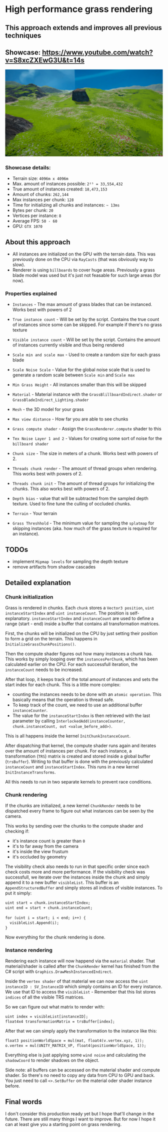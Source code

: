 # High performance grass rendering
## This approach extends and improves all previous techniques

## Showcase: https://www.youtube.com/watch?v=S8xcZXEwG3U&t=14s
![Alt text](../Screenshots/Highperformance_preview.png?raw=true "")

### Showcase details:
- Terrain size: `4096m x 4096m`
- Max. amount of instances possible: `2²⁵ = 33,554,432`
- True amount of instances created:  `18,473,153`
- Amount of chunks: `262,144`
- Max instances per chunk: `128`
- Time for initializing all chunks and instances: `~ 13ms`
- Bytes per chunk: `20`
- Vertices per instance: `8`
- Average FPS: `50 - 60`
- GPU: `GTX 1070`

## About this approach
- All instances are initialized on the GPU with the terrain data. This was previously done on the CPU via `RayCasts` (that was obviously way to slow).
- Renderer is using `billboards` to cover huge areas. Previously a grass blade model was used but it's just not feasable for such large areas (for now).

 
### Properties explained
- `Instances` - The max amount of grass blades that can be instanced. Works best with powers of 2
- `True instance count` - Will be set by the script. Contains the true count of instances since some can be skipped. For example if there's no grass texture
- `Visible instance count` - Will be set by the script. Contains the amount of instances currently visible and thus being rendered
- `Scale min and scale max` - Used to create a random size for each grass blade
- `Scale Noise Scale` - Value for the global noise scale that is used to generate a random scale between `Scale min` and `Scale max`
- `Min Grass Height` - All instances smaller than this will be skipped
- `Material` - Material instance with the `GrassBlillboardIndirect.shader` or `GrassBladeIndirect_Lighting.shader`
- `Mesh` - the 3D model for your grass
- `Max view distance` - How far you are able to see chunks
- `Grass compute shader` - Assign the `GrassRenderer.compute` shader to this
- `Tex Noise Layer 1 and 2` - Values for creating some sort of noise for the `billboard shader`
- `Chunk size` - The size in meters of a chunk. Works best with powers of 2.
- `Threads chunk render` - The amount of thread groups when rendering. This works best with powers of 2.
- `Threads chunk init` - The amount of thread groups for initializing the chunks. This also works best with powers of 2.
- `Depth bias` - value that will be subtracted from the sampled depth texture. Used to fine tune the culling of occluded chunks.

- `Terrain` - Your terrain
- `Grass Threshhold` - The minimum value for sampling the `splatmap` for skipping instances (aka. how much of the grass texture is required for an instance). 

## TODOs
- implement `Mipmap levels` for sampling the depth texture
- remove artifacts from shadow cascades


## Detailed explanation

### Chunk initialization
Grass is rendered in chunks. Each `chunk` stores a `Vector3 position`, `uint instanceStartIndex` and `uint instanceCount`. The position is self-explanatory.
`instanceStartIndex` and `instanceCount` are used to define a range (start - end) inside a buffer that contains all transformation matrices.

First, the chunks will be initialized on the CPU by just setting their position to form a grid on the terrain. This happens in `InitializeGrassChunkPositions()`.

Then the compute shader figures out how many instances a chunk has.
This works by simply looping over the `instancesPerChunk`, which has been calculated earlier on the CPU. For each successfull iteration, the `instanceCount` needs to be increased.

After that loop, it keeps track of the total amount of instances and sets the start index for each chunk. This is a little more complex:
- counting the instances needs to be done with an `atomic operation`. This basically means that the operation is thread safe.
- To keep track of the count, we need to use an additional buffer `instanceCounter`.
- The value for the `instanceStartIndex` is then retrieved with the last parameter by calling `InterlockedAdd(instanceCounter, chunk.instanceCount, out <value_before_add>)`.

This is all happens inside the kernel `InitChunkInstanceCount`.


After dispatching that kernel, the compute shader runs again and iterates over the amount of instances per chunk. For each instance, a transformation (`TRS`) matrix is created and stored inside a global buffer (`trsBuffer`). Writing to that buffer is done with the previously calculated `instanceCount` and `instanceStartIndex`.
This runs in a new kernel `InitInstanceTransforms`.

All this needs to run in two separate kernels to prevent race conditions.

### Chunk rendering

If the chunks are initialized, a new kernel `ChunkRender` needs to be dispatched every frame to figure out what instances can be seen by the camera.

This works by sending over the chunks to the compute shader and checking if:
- it's instance count is greater than `0`
- it's to far away from the camera
- it's inside the view frustum
- it's occluded by geometry

The visibility check also needs to run in that specific order since each check costs more and more performance.
If the visibility check was successfull, we iterate over the instances inside the chunk and simply append it to a new buffer `visibleList`. This buffer is an `AppendStructuredBuffer` and simply stores all indices of visible instances. To put it simply:

```
uint start = chunk.instanceStartIndex;
uint end = start + chunk.instanceCount;

for (uint i = start; i < end; i++) {
  visibleList.Append(i);
}
```

Now everything for the chunk rendering is done.

### Instance rendering

Rendering each instance will now happend via the `material` shader. That material/shader is called after the `ChunkRender` kernel has finished from the C# script with `Graphics.DrawMeshInstancedIndirect`.

Inside the `vertex shader` of that material we can now access the `uint instanceID : SV_InstanceID` which simply contains an ID for every instance. We use that ID to access the `visibleList` - Remember that this list stores `indices` of all the visible TRS matrices.

So we can figure out what matrix to render with:
```
uint index = visibleList[instanceID];
float4x4 transformationMatrix = trsBuffer[index];
```
After that we can simply apply the transformation to the instance like this:
```
float3 positionWorldSpace = mul(mat, float4(v.vertex.xyz, 1));
o.vertex = mul(UNITY_MATRIX_VP, float4(positionWorldSpace, 1));
```

Everything else is just applying some `wind noise` and calculating the `shadowCoord` to render shadows on the object.

Side note: all buffers can be accessed on the material shader and compute shader. So there's no need to copy any data from CPU to GPU and back. You just need to call `<>.SetBuffer` on the material oder shader instance before. 


## Final words
I don't consider this production ready yet but I hope that'll change in the future. There are still many things I want to improve.
But for now I hope it can at least give you a starting point on grass rendering.